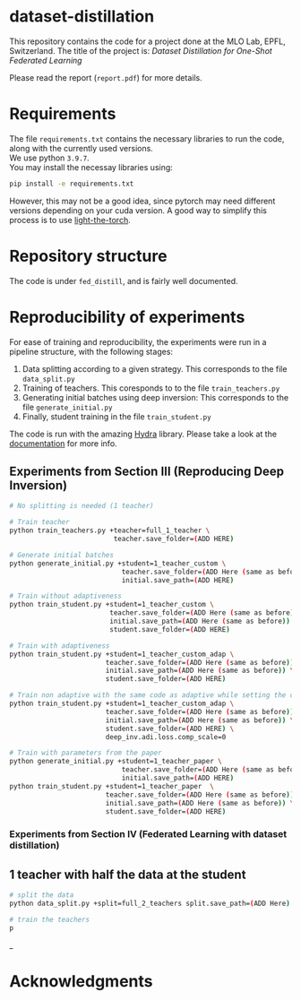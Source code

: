 # dataset-distillation


This repository contains the code for a project done at the MLO Lab, EPFL, Switzerland.
The title of the project is: *Dataset Distillation for One-Shot Federated Learning*

Please read the report (`report.pdf`) for more details.

# Requirements
The file `requirements.txt` contains the necessary libraries to run the code, along with the currently used versions.  
We use python `3.9.7`.  
You may install the necessay libraries using: 
```bash
pip install -e requirements.txt
```
However, this may not be a good idea, since pytorch may need different versions depending on your cuda version. A good way to simplify this process is to use [light-the-torch](https://github.com/pmeier/light-the-torch).

# Repository structure
The code is under `fed_distill`, and is fairly well documented.

# Reproducibility of experiments
For ease of training and reproducibility, the experiments were run in a pipeline structure, with the following stages:
1. Data splitting according to a given strategy. This corresponds to the file `data_split.py`
2. Training of teachers. This coresponds to to the file `train_teachers.py` 
3. Generating initial batches using deep inversion: This corresponds to the file `generate_initial.py`
4. Finally, student training in the file `train_student.py`

The code is run with the amazing [Hydra](https://hydra.cc/) library. Please take a look at the [documentation](https://hydra.cc/docs/intro/) for more info. 
## Experiments from Section III (Reproducing Deep Inversion)

```bash
# No splitting is needed (1 teacher)

# Train teacher
python train_teachers.py +teacher=full_1_teacher \
                          teacher.save_folder=(ADD HERE)

# Generate initial batches
python generate_initial.py +student=1_teacher_custom \
                            teacher.save_folder=(ADD Here (same as before)) \
                            initial.save_path=(ADD HERE)

# Train without adaptiveness
python train_student.py +student=1_teacher_custom \
                         teacher.save_folder=(ADD Here (same as before)) \
                         initial.save_path=(ADD Here (same as before)) \
                         student.save_folder=(ADD HERE)

# Train with adaptiveness
python train_student.py +student=1_teacher_custom_adap \
                        teacher.save_folder=(ADD Here (same as before)) \
                        initial.save_path=(ADD Here (same as before)) \
                        student.save_folder=(ADD HERE)

# Train non adaptive with the same code as adaptive while setting the competition scale to 0
python train_student.py +student=1_teacher_custom_adap \
                        teacher.save_folder=(ADD Here (same as before)) \
                        initial.save_path=(ADD Here (same as before)) \
                        student.save_folder=(ADD HERE) \
                        deep_inv.adi.loss.comp_scale=0

# Train with parameters from the paper
python generate_initial.py +student=1_teacher_paper \
                            teacher.save_folder=(ADD Here (same as before)) \
                            initial.save_path=(ADD HERE)
python train_student.py +student=1_teacher_paper  \
                        teacher.save_folder=(ADD Here (same as before)) \
                        initial.save_path=(ADD Here (same as before)) \
                        student.save_folder=(ADD HERE)
```

### Experiments from Section IV (Federated Learning with dataset distillation)
## 1 teacher with half the data at the student
```bash
# split the data
python data_split.py +split=full_2_teachers split.save_path=(ADD Here)

# train the teachers
p

```

_
# Acknowledgments
